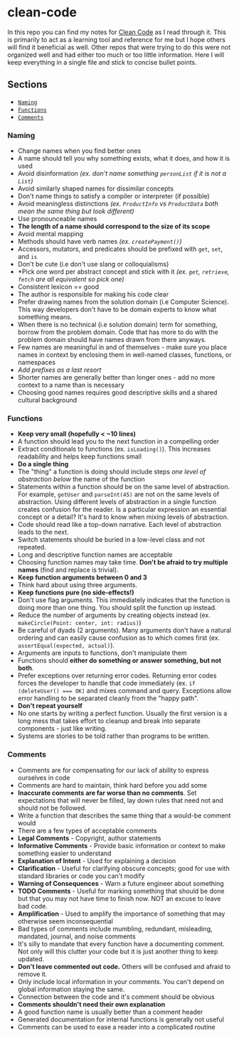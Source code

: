 # clean-code

In this repo you can find my notes for [Clean Code](http://www.amazon.com/Clean-Code-Handbook-Software-Craftsmanship/dp/0132350882/ref=sr_1_1?ie=UTF8&qid=1452837629&sr=8-1&keywords=clean+code) as I read through it. This is primarily to act as a learning tool and reference for me but I hope others will find it beneficial as well. Other repos that were trying to do this were not organized well and had either too much or too little information. Here I will keep everything in a single file and stick to concise bullet points.


## Sections

* [`Naming`](#naming)
* [`Functions`](#functions)
* [`Comments`](#comments)

<a name="naming"></a>
### Naming

- Change names when you find better ones
- A name should tell you why something exists, what it does, and how it is used
- Avoid disinformation  *(ex. don't name something `personList` if it is not a `List`)*
- Avoid similarly shaped names for dissimilar concepts
- Don't name things to satisfy a compiler or interpreter (if possible)
- Avoid meaningless distinctions *(ex. `ProductInfo` vs `ProductData` both mean the same thing but look different)*
- Use pronounceable names
- **The length of a name should correspond to the size of its scope**
- Avoid mental mapping
- Methods should have verb names *(ex. `createPayment()`)*
- Accessors, mutators, and predicates should be prefixed with `get`, `set`, and `is`
- Don't be cute (i.e don't use slang or colloquialisms)
- *Pick one word per abstract concept and stick with it *(ex. `get`, `retrieve`, `fetch` are all equivalent so pick one)*
- Consistent lexicon == good
- The author is responsible for making his code clear
- Prefer drawing names from the solution domain (i.e Computer Science). This way developers don't have to be domain experts to know what something means.
- When there is no technical (i.e solution domain) term for something, borrow from the problem domain. Code that has more to do with the problem domain should have names drawn from there anyways.
- Few names are meaningful in and of themselves - make sure you place names in context by enclosing them in well-named classes, functions, or namespaces
- *Add prefixes as a last resort*
- Shorter names are generally better than longer ones - add no more context to a name than is necessary
- Choosing good names requires good descriptive skills and a shared cultural background


<a name="functions"></a>
### Functions
- **Keep very small (hopefully < ~10 lines)**
- A function should lead you to the next function in a compelling order
- Extract conditionals to functions (ex. `isLoading()`). This increases readability and helps keep functions small
- **Do a single thing**
- The "thing" a function is doing should include steps *one level of abstraction below* the name of the function
- Statements within a function should be on the same level of abstraction. For example, `getUser` and `parseInt(45)` are not on the same levels of abstraction. Using different levels of abstraction in a single function creates confusion for the reader. Is a particular expression an essential concept or a detail? It's hard to know when mixing levels of abstraction.
- Code should read like a top-down narrative. Each level of abstraction leads to the next.
- Switch statements should be buried in a low-level class and not repeated.
- Long and descriptive function names are acceptable
- Choosing function names may take time. **Don't be afraid to try multiple names** (find and replace is trivial).
- **Keep function arguments between 0 and 3**
- Think hard about using three arguments.
- **Keep functions pure (no side-effects!)**
- Don't use flag arguments. This immediately indicates that the function is doing more than one thing. You should split the function up instead.
- Reduce the number of arguments by creating objects instead (ex. `makeCircle(Point: center, int: radius)`)
- Be careful of dyads (2 arguments). Many arguments don't have a natural ordering and can easily cause confusion as to which comes first (ex. `assertEqual(expected, actual)`).
- Arguments are inputs to functions, don't manipulate them
- Functions should **either do something or answer something, but not both**.
- Prefer exceptions over returning error codes. Returning error codes forces the developer to handle that code immediately (ex. `if (deleteUser() === OK)` and mixes command and query. Exceptions allow error handling to be separated cleanly from the "happy path".
- **Don't repeat yourself**
- No one starts by writing a perfect function. Usually the first version is a long mess that takes effort to cleanup and break into separate components - just like writing.
- Systems are stories to be told rather than programs to be written.

<a name="comments"></a>
### Comments
- Comments are for compensating for our lack of ability to express ourselves in code
- Comments are hard to maintain, think hard before you add some
- **Inaccurate comments are far worse than no comments**. Set expectations that will never be filled, lay down rules that need not and should not be followed.
- Write a function that describes the same thing that a would-be comment would
- There are a few types of acceptable comments
- **Legal Comments** - Copyright, author statements 
- **Informative Comments** - Provide basic information or context to make something easier to understand
- **Explanation of Intent** - Used for explaining a decision
- **Clarification** - Useful for clarifying obscure concepts; good for use with standard libraries or code you can't modify
- **Warning of Consequences** - Warn a future engineer about something
- **TODO Comments** - Useful for marking something that should be done but that you may not have time to finish now. NOT an excuse to leave bad code.
- **Amplification** - Used to amplify the importance of something that may otherwise seem inconsequential
- Bad types of comments include mumbling, redundant, misleading, mandated, journal, and noise comments
- It's silly to mandate that every function have a documenting comment. Not only will this clutter your code but it is just another thing to keep updated.
- **Don't leave commented out code.** Others will be confused and afraid to remove it.
- Only include local information in your comments. You can't depend on global information staying the same.
- Connection between the code and it's comment should be obvious
- **Comments shouldn't need their own explanation**
- A good function name is usually better than a comment header
- Generated documentation for internal functions is generally not useful
- Comments can be used to ease a reader into a complicated routine 
